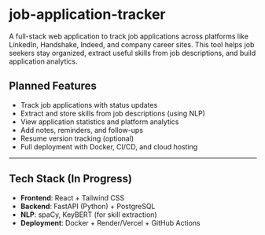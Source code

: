 # job-application-tracker

A full-stack web application to track job applications across platforms like LinkedIn, Handshake, Indeed, and company career sites. This tool helps job seekers stay organized, extract useful skills from job descriptions, and build application analytics.

## Planned Features

- Track job applications with status updates
- Extract and store skills from job descriptions (using NLP)
- View application statistics and platform analytics
- Add notes, reminders, and follow-ups
- Resume version tracking (optional)
- Full deployment with Docker, CI/CD, and cloud hosting

---

## Tech Stack (In Progress)

- **Frontend**: React + Tailwind CSS
- **Backend**: FastAPI (Python) + PostgreSQL
- **NLP**: spaCy, KeyBERT (for skill extraction)
- **Deployment**: Docker + Render/Vercel + GitHub Actions
